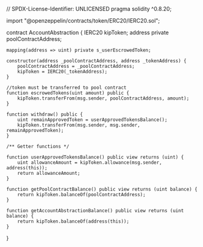 // SPDX-License-Identifier: UNLICENSED
pragma solidity ^0.8.20;

import "@openzeppelin/contracts/token/ERC20/IERC20.sol";

contract AccountAbstraction {
IERC20 kipToken;
address private poolContractAddress;

    mapping(address => uint) private s_userEscrowedToken;

    constructor(address _poolContractAddress, address _tokenAddress) {
        poolContractAddress = _poolContractAddress;
        kipToken = IERC20(_tokenAddress);
    }

    //token must be transferred to pool contract
    function escrowedTokens(uint amount) public {
        kipToken.transferFrom(msg.sender, poolContractAddress, amount);
    }

    function withdraw() public {
        uint remainApprovedToken = userApprovedTokensBalance();
        kipToken.transferFrom(msg.sender, msg.sender, remainApprovedToken);
    }

    /** Getter functions */

    function userApprovedTokensBalance() public view returns (uint) {
        uint allowanceAmount = kipToken.allowance(msg.sender, address(this));
        return allowanceAmount;
    }

    function getPoolContractBalance() public view returns (uint balance) {
        return kipToken.balanceOf(poolContractAddress);
    }

    function getAccountAbstractionBalance() public view returns (uint balance) {
        return kipToken.balanceOf(address(this));
    }

}
